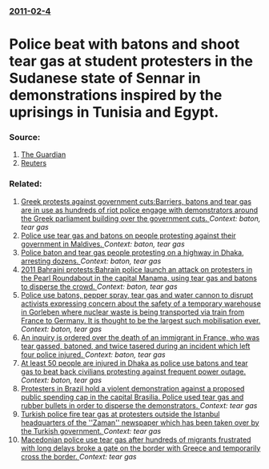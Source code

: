 ### [2011-02-4](/news/2011/02/4/index.md)

# Police beat with batons and shoot tear gas at student protesters in the Sudanese state of Sennar in demonstrations inspired by the uprisings in Tunisia and Egypt. 




### Source:

1. [The Guardian](http://www.guardian.co.uk/world/blog/2011/feb/04/egypt-protests-day-departure-live#block-68)
2. [Reuters](http://www.reuters.com/article/2011/02/04/uk-sudan-protests-idUKTRE7132ZY20110204)

### Related:

1. [Greek protests against government cuts:Barriers, batons and tear gas are in use as hundreds of riot police engage with demonstrators around the Greek parliament building over the government cuts. ](/news/2011/06/29/greek-protests-against-government-cuts-pbarriers-batons-and-tear-gas-are-in-use-as-hundreds-of-riot-police-engage-with-demonstrators-around.md) _Context: baton, tear gas_
2. [Police use tear gas and batons on people protesting against their government in Maldives. ](/news/2011/05/1/police-use-tear-gas-and-batons-on-people-protesting-against-their-government-in-maldives.md) _Context: baton, tear gas_
3. [Police baton and tear gas people protesting on a highway in Dhaka, arresting dozens. ](/news/2011/04/4/police-baton-and-tear-gas-people-protesting-on-a-highway-in-dhaka-arresting-dozens.md) _Context: baton, tear gas_
4. [2011 Bahraini protests:Bahrain police launch an attack on protesters in the Pearl Roundabout in the capital Manama, using tear gas and batons to disperse the crowd. ](/news/2011/02/17/2011-bahraini-protests-pbahrain-police-launch-an-attack-on-protesters-in-the-pearl-roundabout-in-the-capital-manama-using-tear-gas-and-bato.md) _Context: baton, tear gas_
5. [Police use batons, pepper spray, tear gas and water cannon to disrupt activists expressing concern about the safety of a temporary warehouse in Gorleben where nuclear waste is being transported via train from France to Germany. It is thought to be the largest such mobilisation ever. ](/news/2010/11/7/police-use-batons-pepper-spray-tear-gas-and-water-cannon-to-disrupt-activists-expressing-concern-about-the-safety-of-a-temporary-warehouse.md) _Context: baton, tear gas_
6. [An inquiry is ordered over the death of an immigrant in France, who was  tear gassed, batoned, and twice  tasered during an incident which left four police injured. ](/news/2010/11/30/an-inquiry-is-ordered-over-the-death-of-an-immigrant-in-france-who-was-tear-gassed-batoned-and-twice-tasered-during-an-incident-which-l.md) _Context: baton, tear gas_
7. [At least 50 people are injured in Dhaka as police use batons and tear gas to beat back civilians protesting against frequent power outage. ](/news/2010/08/12/at-least-50-people-are-injured-in-dhaka-as-police-use-batons-and-tear-gas-to-beat-back-civilians-protesting-against-frequent-power-outage.md) _Context: baton, tear gas_
8. [Protesters in Brazil hold a violent demonstration against a proposed public spending cap in the capital Brasilia. Police used tear gas and rubber bullets in order to disperse the demonstrators. ](/news/2016/11/29/protesters-in-brazil-hold-a-violent-demonstration-against-a-proposed-public-spending-cap-in-the-capital-brasilia-police-used-tear-gas-and-r.md) _Context: tear gas_
9. [Turkish police fire tear gas at protesters outside the Istanbul headquarters of the ''Zaman'' newspaper which has been taken over by the Turkish government. ](/news/2016/03/5/turkish-police-fire-tear-gas-at-protesters-outside-the-istanbul-headquarters-of-the-zaman-newspaper-which-has-been-taken-over-by-the-tur.md) _Context: tear gas_
10. [Macedonian police use tear gas after hundreds of migrants frustrated with long delays broke a gate on the border with Greece and temporarily cross the border. ](/news/2016/02/29/macedonian-police-use-tear-gas-after-hundreds-of-migrants-frustrated-with-long-delays-broke-a-gate-on-the-border-with-greece-and-temporarily.md) _Context: tear gas_
